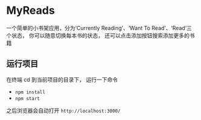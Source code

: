 # MyReads

一个简单的小书架应用，分为‘Currently Reading’、‘Want To Read’、‘Read’三个状态， 你可以随意切换每本书的状态， 还可以点击添加按钮搜索添加更多的书籍

## 运行项目

在终端 cd  到当前项目的目录下， 运行一下命令

* `npm install`
* `npm start`

之后浏览器会自动打开 `http://localhost:3000/`
